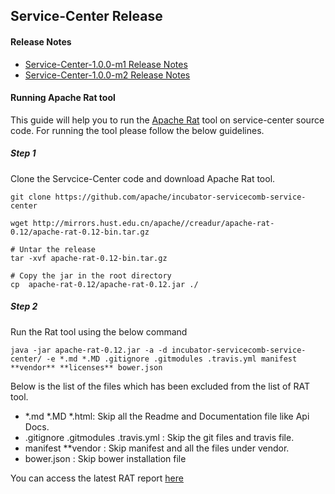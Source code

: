 ## Service-Center Release

#### Release Notes
 - [Service-Center-1.0.0-m1 Release Notes](/docs/release/releaseNotes-1.0.0-m1.md)
 - [Service-Center-1.0.0-m2 Release Notes](/docs/release/releaseNotes-1.0.0-m2.md)
 

#### Running Apache Rat tool
This guide will help you to run the [Apache Rat](http://creadur.apache.org/rat/index.html) tool on service-center source code.
For running the tool please follow the below guidelines.

##### Step 1
Clone the Servcice-Center code and download Apache Rat tool.
```
git clone https://github.com/apache/incubator-servicecomb-service-center
```

```
wget http://mirrors.hust.edu.cn/apache//creadur/apache-rat-0.12/apache-rat-0.12-bin.tar.gz

# Untar the release
tar -xvf apache-rat-0.12-bin.tar.gz

# Copy the jar in the root directory
cp  apache-rat-0.12/apache-rat-0.12.jar ./
```
##### Step 2
Run the Rat tool using the below command

```
java -jar apache-rat-0.12.jar -a -d incubator-servicecomb-service-center/ -e *.md *.MD .gitignore .gitmodules .travis.yml manifest **vendor** **licenses** bower.json
```

Below is the list of the files which has been excluded from the list of RAT tool.
 - *.md  *.MD *.html:  Skip all the Readme and Documentation file like Api Docs.
 - .gitignore .gitmodules .travis.yml : Skip the git files and travis file.
 - manifest **vendor : Skip manifest and all the files under vendor.
 - bower.json :  Skip bower installation file
 
You can access the latest RAT report [here](/docs/release/rat-report)  
 
 
